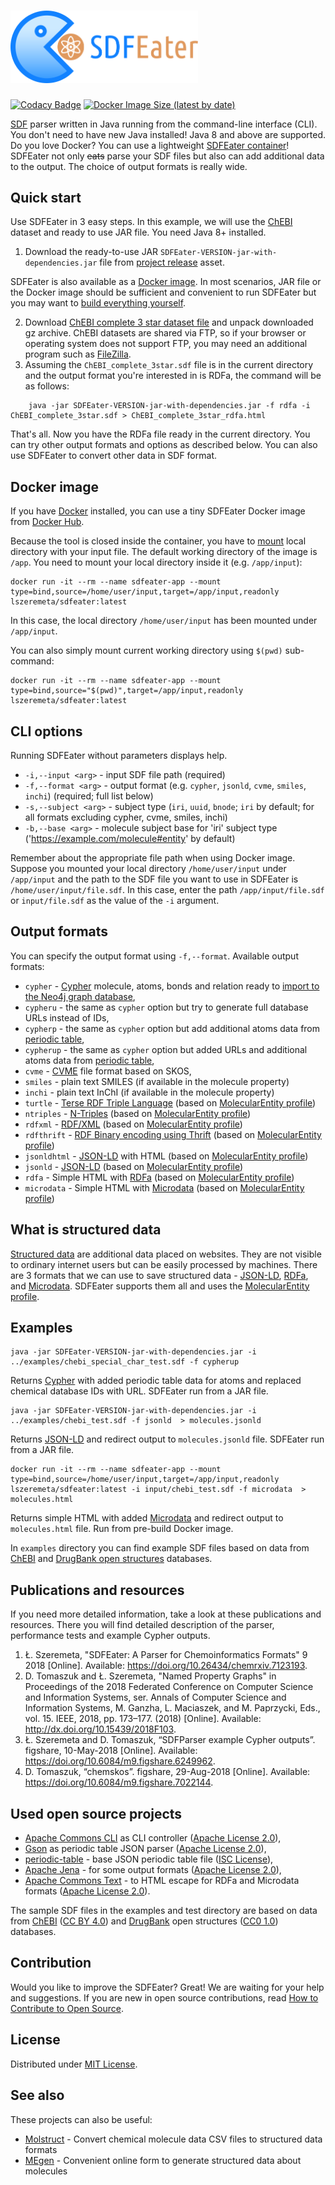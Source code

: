 # <img src="https://raw.githubusercontent.com/lszeremeta/SDFEater/master/logo/SDFEater.png" alt="SDFEater logo" width="300">

[![Codacy Badge](https://app.codacy.com/project/badge/Grade/fc5d5e2e22ce4616a041d97cdf1f3a11)](https://www.codacy.com/gh/lszeremeta/SDFEater/dashboard?utm_source=github.com&amp;utm_medium=referral&amp;utm_content=lszeremeta/SDFEater&amp;utm_campaign=Badge_Grade) [![Docker Image Size (latest by date)](https://img.shields.io/docker/image-size/lszeremeta/sdfeater?label=Docker%20image%20size)](https://hub.docker.com/r/lszeremeta/sdfeater)

[SDF](https://pubs.acs.org/doi/abs/10.1021/ci00007a012) parser written in Java running from the command-line interface (CLI). You don't need to have new Java installed! Java 8 and above are supported. Do you love️ Docker? You can use a lightweight [SDFEater container](https://hub.docker.com/r/lszeremeta/sdfeater)! SDFEater not only ~~eats~~ parse your SDF files but also can add additional data to the output. The choice of output formats is really wide.

## Quick start

Use SDFEater in 3 easy steps. In this example, we will use the [ChEBI](https://www.ebi.ac.uk/chebi/init.do) dataset and ready to use JAR file. You need Java 8+ installed.

1. Download the ready-to-use JAR `SDFEater-VERSION-jar-with-dependencies.jar` file from [project release](https://github.com/lszeremeta/SDFEater/releases) asset.

SDFEater is also available as a [Docker image](#docker-image). In most scenarios, JAR file or the Docker image should be sufficient and convenient to run SDFEater but you may want to [build everything yourself](https://github.com/lszeremeta/SDFEater/wiki/Manual-project-build).

2. Download [ChEBI complete 3 star dataset file](ftp://ftp.ebi.ac.uk/pub/databases/chebi/SDF/ChEBI_complete_3star.sdf.gz) and unpack downloaded gz archive. ChEBI datasets are shared via FTP, so if your browser or operating system does not support FTP, you may need an additional program such as [FileZilla](https://filezilla-project.org/).
3. Assuming the `ChEBI_complete_3star.sdf` file is in the current directory and the output format you're interested in is RDFa, the command will be as follows:

```shell
    java -jar SDFEater-VERSION-jar-with-dependencies.jar -f rdfa -i ChEBI_complete_3star.sdf > ChEBI_complete_3star_rdfa.html
```

That's all. Now you have the RDFa file ready in the current directory. You can try other output formats and options as described below. You can also use SDFEater to convert other data in SDF format.

## Docker image

If you have [Docker](https://docs.docker.com/engine/install/) installed, you can use a tiny SDFEater Docker image from [Docker Hub](https://hub.docker.com/r/lszeremeta/sdfeater).

Because the tool is closed inside the container, you have to [mount](https://docs.docker.com/storage/bind-mounts/#start-a-container-with-a-bind-mount) local directory with your input file. The default working directory of the image is `/app`. You need to mount your local directory inside it (e.g. `/app/input`):

```shell
docker run -it --rm --name sdfeater-app --mount type=bind,source=/home/user/input,target=/app/input,readonly lszeremeta/sdfeater:latest
```

In this case, the local directory `/home/user/input` has been mounted under `/app/input`.

You can also simply mount current working directory using `$(pwd)` sub-command:

```shell
docker run -it --rm --name sdfeater-app --mount type=bind,source="$(pwd)",target=/app/input,readonly lszeremeta/sdfeater:latest
```

## CLI options

Running SDFEater without parameters displays help.

* `-i,--input <arg>` - input SDF file path (required)
* `-f,--format <arg>` - output format (e.g. `cypher`, `jsonld`, `cvme`, `smiles`, `inchi`) (required; full list below)
* `-s,--subject <arg>` - subject type (`iri`, `uuid`, `bnode`; `iri` by default; for all formats excluding cypher, cvme, smiles, inchi)
* `-b,--base <arg>` - molecule subject base for 'iri' subject type ('https://example.com/molecule#entity' by default)

Remember about the appropriate file path when using Docker image. Suppose you mounted your local directory `/home/user/input` under `/app/input` and the path to the SDF file you want to use in SDFEater is `/home/user/input/file.sdf`. In this case, enter the path `/app/input/file.sdf` or `input/file.sdf` as the value of the `-i` argument.

## Output formats

You can specify the output format using `-f,--format`. Available output formats:

* `cypher` - [Cypher](https://neo4j.com/developer/cypher-query-language/) molecule, atoms, bonds and relation ready to [import to the Neo4j graph database](https://neo4j.com/developer/kb/export-sub-graph-to-cypher-and-import/),
* `cypheru` - the same as `cypher` option but try to generate full database URLs instead of IDs,
* `cypherp` - the same as `cypher` option but add additional atoms data from [periodic table](https://github.com/lszeremeta/SDFEater/blob/master/src/main/resources/pl/edu/uwb/ii/sdfeater/periodic_table.json),
* `cypherup` - the same as `cypher` option but added URLs and additional atoms data from [periodic table](https://github.com/lszeremeta/SDFEater/blob/master/src/main/resources/pl/edu/uwb/ii/sdfeater/periodic_table.json),
* `cvme` - [CVME](http://cs.aalto.fi/en/current/events/2017-09-22-002/) file format based on SKOS,
* `smiles` - plain text SMILES (if available in the molecule property)
* `inchi` - plain text InChI (if available in the molecule property)
* `turtle` - [Terse RDF Triple Language](https://www.w3.org/TR/turtle/) (based on [MolecularEntity profile](https://bioschemas.org/profiles/MolecularEntity/0.5-RELEASE/))
* `ntriples` - [N-Triples](https://www.w3.org/TR/n-triples/) (based on [MolecularEntity profile](https://bioschemas.org/profiles/MolecularEntity/0.5-RELEASE/))
* `rdfxml` - [RDF/XML](https://www.w3.org/TR/rdf-syntax-grammar/) (based on [MolecularEntity profile](https://bioschemas.org/profiles/MolecularEntity/0.5-RELEASE/))
* `rdfthrift` - [RDF Binary encoding using Thrift](https://afs.github.io/rdf-thrift/rdf-binary-thrift.html) (based on [MolecularEntity profile](https://bioschemas.org/profiles/MolecularEntity/0.5-RELEASE/))
* `jsonldhtml` - [JSON-LD](https://json-ld.org/) with HTML (based on [MolecularEntity profile](https://bioschemas.org/profiles/MolecularEntity/0.5-RELEASE/))
* `jsonld` - [JSON-LD](https://json-ld.org/) (based on [MolecularEntity profile](https://bioschemas.org/profiles/MolecularEntity/0.5-RELEASE/))
* `rdfa` - Simple HTML with [RDFa](http://rdfa.info/) (based on [MolecularEntity profile](https://bioschemas.org/profiles/MolecularEntity/0.5-RELEASE/))
* `microdata` - Simple HTML with [Microdata](https://www.w3.org/TR/microdata/) (based on [MolecularEntity profile](https://bioschemas.org/profiles/MolecularEntity/0.5-RELEASE/))

## What is structured data

[Structured data](https://developers.google.com/search/docs/guides/intro-structured-data) are additional data placed on websites. They are not visible to ordinary internet users but can be easily processed by machines. There are 3 formats that we can use to save structured data - [JSON-LD](https://json-ld.org/), [RDFa](http://rdfa.info/), and [Microdata](https://www.w3.org/TR/microdata/). SDFEater supports them all and uses the [MolecularEntity profile](https://bioschemas.org/profiles/MolecularEntity/0.5-RELEASE/).

## Examples

```shell
java -jar SDFEater-VERSION-jar-with-dependencies.jar -i ../examples/chebi_special_char_test.sdf -f cypherup
```

Returns [Cypher](https://neo4j.com/developer/cypher-query-language/) with added periodic table data for atoms and replaced chemical database IDs with URL. SDFEater run from a JAR file.

```shell
java -jar SDFEater-VERSION-jar-with-dependencies.jar -i ../examples/chebi_test.sdf -f jsonld  > molecules.jsonld
```

Returns [JSON-LD](https://json-ld.org/) and redirect output to `molecules.jsonld` file. SDFEater run from a JAR file.

```shell
docker run -it --rm --name sdfeater-app --mount type=bind,source=/home/user/input,target=/app/input,readonly lszeremeta/sdfeater:latest -i input/chebi_test.sdf -f microdata  > molecules.html
```

Returns simple HTML with added [Microdata](https://www.w3.org/TR/microdata/) and redirect output to `molecules.html` file. Run from pre-build Docker image.

In `examples` directory you can find example SDF files based on data from [ChEBI](https://www.ebi.ac.uk/chebi/init.do) and [DrugBank  open structures](https://www.drugbank.ca/releases/latest#open-data) databases.

## Publications and resources

If you need more detailed information, take a look at these publications and resources. There you will find detailed description of the parser, performance tests and example Cypher outputs.

1. Ł. Szeremeta, "SDFEater: A Parser for Chemoinformatics Formats" 9 2018 \[Online]. Available: <https://doi.org/10.26434/chemrxiv.7123193>.
2. D. Tomaszuk and Ł. Szeremeta, "Named Property Graphs" in Proceedings of the 2018 Federated Conference on Computer Science and Information Systems, ser. Annals of Computer Science and Information Systems, M. Ganzha, L. Maciaszek, and M. Paprzycki, Eds., vol. 15. IEEE, 2018, pp. 173–177. (2018) \[Online]. Available: <http://dx.doi.org/10.15439/2018F103>.
3. Ł. Szeremeta and D. Tomaszuk, “SDFParser example Cypher outputs”. figshare, 10-May-2018 \[Online]. Available: <https://doi.org/10.6084/m9.figshare.6249962>.
4. D. Tomaszuk, “chemskos”. figshare, 29-Aug-2018 \[Online]. Available: <https://doi.org/10.6084/m9.figshare.7022144>.

## Used open source projects

* [Apache Commons CLI](https://github.com/apache/commons-cli) as CLI controller ([Apache License 2.0](https://www.apache.org/licenses/LICENSE-2.0)),
* [Gson](https://github.com/google/gson) as periodic table JSON parser ([Apache License 2.0](https://www.apache.org/licenses/LICENSE-2.0)),
* [periodic-table](https://github.com/andrejewski/periodic-table) - base JSON periodic table file ([ISC License](https://choosealicense.com/licenses/isc/)),
* [Apache Jena](https://jena.apache.org/) - for some output formats ([Apache License 2.0](https://www.apache.org/licenses/LICENSE-2.0)),
* [Apache Commons Text](https://commons.apache.org/proper/commons-text/) - to HTML escape for RDFa and Microdata formats ([Apache License 2.0](https://www.apache.org/licenses/LICENSE-2.0)).

The sample SDF files in the examples and test directory are based on data from [ChEBI](https://www.ebi.ac.uk/chebi/init.do) ([CC BY 4.0](https://creativecommons.org/licenses/by/4.0/)) and [DrugBank](https://www.drugbank.ca/releases/latest#open-data) open structures ([CC0 1.0](https://creativecommons.org/publicdomain/zero/1.0/)) databases.

## Contribution

Would you like to improve the SDFEater? Great! We are waiting for your help and suggestions. If you are new in open source contributions, read [How to Contribute to Open Source](https://opensource.guide/how-to-contribute/).

## License

Distributed under [MIT License](https://github.com/lszeremeta/chebi-sdf-parser/blob/master/LICENSE).

## See also

These projects can also be useful:

* [Molstruct](https://github.com/lszeremeta/molstruct) - Convert chemical molecule data CSV files to structured data formats
* [MEgen](https://github.com/lszeremeta/MEgen) - Convenient online form to generate structured data about molecules

